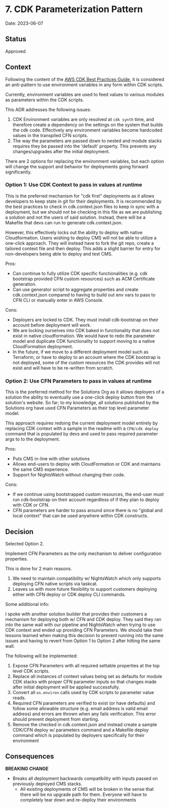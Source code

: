# 7. CDK Parameterization Pattern

Date: 2023-06-07

## Status

Approved

## Context

Following the content of the [AWS CDK Best Practices Guide](https://docs.aws.amazon.com/cdk/v2/guide/best-practices.html),
it is considered an anti-pattern to use environment variables in any form within CDK scripts.

Currently, environment variables are used to feed values to various modules as parameters within the CDK scripts.

This ADR addresses the following issues:

1. CDK Environment variables are only resolved at `cdk synth` time, and therefore create a dependency on the settings
   on the system that builds the cdk code. Effectively any environment variables become hardcoded values in
   the transpiled CFN scripts.
2. The way the parameters are passed down to nested and module stacks requires they be passed into the 'default' property.
   This prevents any changes/upgrades after the initial deployment.

There are 2 options for replacing the environment variables, but each option will change the support and behavior for
deployments going forward significantly.

### Option 1: Use CDK Context to pass in values at runtime

This is the preferred mechanism for "cdk first" deployments as it allows developers to keep state in git for their deployments.
It is recommended by the best practices to check in cdk.context.json files to keep in sync with a deployment,
but we should not be checking in this file as we are publishing a solution and not the users of said solution.
Instead, there will be a Makefile that devs can run to generate cdk.context.json.

However, this effectively locks out the ability to deploy with native Cloudformation.  Users wishing to deploy CMS will
not be able to utilize a one-click approach.
They will instead have to fork the git repo, create a tailored context file and then deploy. This adds a slight barrier
for entry for non-developers being able to deploy and test CMS.

Pros:

* Can continue to fully utilize CDK specific functionalities (e.g. cdk bootstrap provided CFN custom resources) such as
  ACM Certificate generation.
* Can use generator script to aggregate properties and create cdk.context.json compared to having to build out env vars
  to pass to CFN CLI or manually enter in AWS Console.

Cons:

* Deployers are locked to CDK.  They must install cdk-bootstrap on their account before deployment will work.
* We are locking ourselves into CDK baked in functionality that does not exist in native cloudformation. We would have
  to redo the parameter model and duplicate CDK functionality to support moving to a native CloudFormation deployment.
* In the future, if we move to a different deployment model such as Terraform, or have to deploy to an account where
  the CDK bootstrap is not deployed, some of the custom resources the CDK provides will not exist and will have to
  be re-written from scratch.

### Option 2: Use CFN Parameters to pass in values at runtime

This is the preferred method for the Solutions Org as it allows deployers of a solution the ability to eventually use a
one-click deploy button from the solution's website.
So far; to my knowledge, all solutions published by the Solutions org have used CFN Parameters as their top level
parameter model.

This approach requires redoing the current deployment model entirely by replacing CDK context with a sample in the
readme with a `CFN/cdk deploy` command that is populated by devs and used to pass required parameter args to to the deployment.

Pros:

* Puts CMS in-line with other solutions
* Allows end-users to deploy with CloudFormation or CDK and maintains the same CMS experience.
* Support for NightsWatch without changing their code.

Cons:

* If we continue using bootstrapped custom resources, the end-user must run cdk-bootstrap on their account regardless of
  if they plan to deploy with CDK or CFN.
* CFN parameters are harder to pass around since there is no "global and local context" that can be used anywhere within
  CDK constructs.

## Decision

Selected Option 2.

Implement CFN Parameters as the only mechanism to deliver configuration properties.

This is done for 2 main reasons.

   1. We need to maintain compatibility w/ NightsWatch which only supports deploying CFN native scripts via taskcat.
   2. Leaves us with more future flexibility to support customers deploying either with CFN deploy or CDK deploy CLI commands.

Some additional info:

I spoke with another solution builder that provides their customers a mechanism for deploying both w/ CFN and CDK deploy.
They said they ran into the same wall with our pipeline and NightsWatch when trying to use CDK context and ended up
providing CFN Parameters.  We should take their lessons learned when making this decision to prevent running into the
same issues and having to revert from Option 1 to Option 2 after hitting the same wall.

The following will be implemented:

1. Expose CFN Parameters with all required settable properties at the top level CDK scripts.
2. Replace all instances of context values being set as defaults for module CDK stacks with proper CFN parameter inputs
   so that changes made after initial deployment will be applied successfully.
3. Convert all `os.environ` calls used by CDK scripts to parameter value reads.
4. Required CFN parameters are verified to exist (or have defaults) and follow some allowable structure
   (e.g. email address is valid email address) and errors are thrown when any fails verification.
   This error should prevent deployment from starting.
5. Remove the checked in cdk.context.json and instead create a sample CDK/CFN deploy w/ parameters command and a
   Makefile deploy command which is populated by deployers specifically for their environment

## Consequences

**BREAKING CHANGE**

* Breaks all deployment backwards compatibility with inputs passed on previously deployed CMS stacks.
  * All existing deployments of CMS will be broken in the sense that there will be no upgrade path for them.
   Everyone will have to completely tear down and re-deploy their environments
